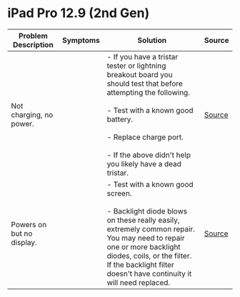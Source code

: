 # iPad Pro 12.9 (2nd Gen)

| Problem Description       | Symptoms | Solution                                                                                                                                                                                                                                                            | Source                                                                  |
| ------------------------- | -------- | ------------------------------------------------------------------------------------------------------------------------------------------------------------------------------------------------------------------------------------------------------------------- | ----------------------------------------------------------------------- |
| Not charging, no power.   |          | - If you have a tristar tester or lightning breakout board you should test that before attempting the following.<br><br>- Test with a known good battery.<br><br>- Replace charge port.<br><br>- If the above didn't help you likely have a dead tristar.           | [Source](https://www.youtube.com/watch?v=bhkcc9CZeYU)                   |
| Powers on but no display. |          | - Test with a known good screen.<br><br>- Backlight  diode blows on these really easily, extremely common repair. You may need to repair one or more backlight diodes, coils, or the filter. If the backlight filter doesn't have continuity it will need replaced. | [Source](https://old.repair.wiki/w/A1670/1_2017_12.9%E2%80%9D_iPad_Pro) |
